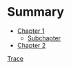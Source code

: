 # Summary

- [Chapter 1](./chapter_1.md)
    - [Subchapter](./chapter_1/subchapter.md)
- [Chapter 2](./chapter_2.md)

[Trace](./trace.md)
